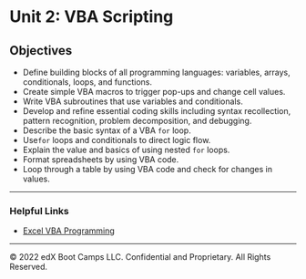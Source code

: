 # Unit 2: VBA Scripting

## Objectives

* Define building blocks of all programming languages: variables, arrays, conditionals, loops, and functions.
* Create simple VBA macros to trigger pop-ups and change cell values.
* Write VBA subroutines that use variables and conditionals.
* Develop and refine essential coding skills including syntax recollection, pattern recognition, problem decomposition, and debugging.
* Describe the basic syntax of a VBA `for` loop.
* Use`for` loops and conditionals to direct logic flow.
* Explain the value and basics of using nested `for` loops.
* Format spreadsheets by using VBA code.
* Loop through a table by using VBA code and check for changes in values.

- - -

### Helpful Links

* [Excel VBA Programming](http://www.homeandlearn.org/excel_vba_practice1.html)

- - -

© 2022 edX Boot Camps LLC. Confidential and Proprietary. All Rights Reserved.
